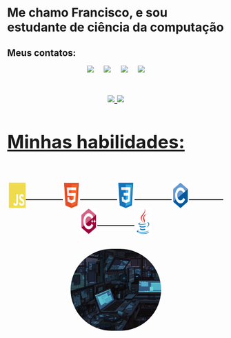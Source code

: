  # Me chamo Francisco, e sou estudante de ciência da computação
 
## Meus contatos:

<div align="center">
  <a href = "mailto:gabriellimma27@gmail.com"><img src="https://img.shields.io/badge/Gmail-D14836?style=for-the-badge&logo=gmail&logoColor=white" target="_blank"></a>
    &nbsp;&nbsp;&nbsp;&nbsp;
  <a href = "mailto:franciscol@acad.ifma.edu.br"><img src="https://img.shields.io/badge/-Gmail-%23333?style=for-the-badge&logo=gmail&logoColor=white" target="_blank"></a> 
    &nbsp;&nbsp;&nbsp;&nbsp;
  <a href ="https://www.reddit.com/user/__chico"><img src="https://img.shields.io/badge/Reddit-FF4500?style=for-the-badge&logo=reddit&logoColor=white" target="_blank"></a> 
    &nbsp;&nbsp;&nbsp;&nbsp;
  <a href ="https://dev.to/chaico"><img src="https://img.shields.io/badge/dev.to-0A0A0A?style=for-the-badge&logo=dev.to&logoColor=white"></a>
 </div><h1>

<div align="center">
  <a href="https://github.com/Chaicoo">
  <img height="180em" src="https://github-readme-stats.vercel.app/api?username=Chaicoo&show_icons=true&theme=ocean_dark&include_all_commits=true&count_private=true"/>
  <img height="180em" src="https://github-readme-stats.vercel.app/api/top-langs/?username=Chaicoo&layout=compact&langs_count=7&theme=ocean_dark"/>
</div>
 
 ## Minhas habilidades:
 
<div align="center">
<div style="display: inline_block"><br>
  <img align="center" alt="Chico-Js" height="60" width="40" src="https://raw.githubusercontent.com/devicons/devicon/master/icons/javascript/javascript-plain.svg">
     &nbsp;&nbsp;&nbsp;&nbsp;&nbsp;&nbsp;&nbsp;&nbsp;&nbsp;&nbsp;&nbsp;
  <img align="center" alt="Chico-HTML" height="60" width="40" src="https://raw.githubusercontent.com/devicons/devicon/master/icons/html5/html5-original.svg">
      &nbsp;&nbsp;&nbsp;&nbsp;&nbsp;&nbsp;&nbsp;&nbsp;&nbsp;&nbsp;&nbsp;
  <img align="center" alt="Chico-CSS" height="60" width="40" src="https://raw.githubusercontent.com/devicons/devicon/master/icons/css3/css3-original.svg">
      &nbsp;&nbsp;&nbsp;&nbsp;&nbsp;&nbsp;&nbsp;&nbsp;&nbsp;&nbsp;&nbsp;
  <img align="center" alt="Chico-C" height="60" width="40" src="https://raw.githubusercontent.com/devicons/devicon/master/icons/c/c-original.svg">
      &nbsp;&nbsp;&nbsp;&nbsp;&nbsp;&nbsp;&nbsp;&nbsp;&nbsp;&nbsp;&nbsp;
  <img align="center" alt="Chico-C++" height="60" width="40" src="https://github.com/devicons/devicon/blob/master/icons/cplusplus/cplusplus-original.svg">
      &nbsp;&nbsp;&nbsp;&nbsp;&nbsp;&nbsp;&nbsp;&nbsp;&nbsp;&nbsp;&nbsp;
  <img align="center" alt="Chico-Java" height="60" width="40" src="https://raw.githubusercontent.com/devicons/devicon/master/icons/java/java-original.svg">
</div>
</div>
 
<div align="center">
<div style="display: inline_block"><br>
  <img align="center" width="210" height="190" style="border-radius:100px;" src="Img github/comp.gif" />
</div>
</div>
